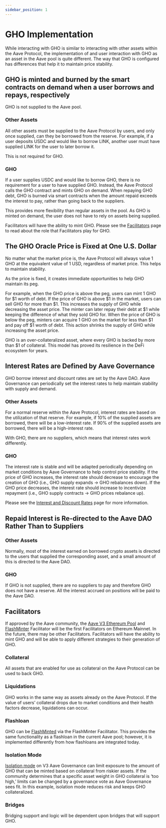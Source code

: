 ```yaml
---
sidebar_position: 1
---
```


# GHO Implementation

While interacting with GHO is similar to interacting with other assets within the Aave Protocol, the implementation of and user interaction with GHO as an asset in the Aave pool is quite different. The way that GHO is configured has differences that help it to maintain price stability.

## GHO is minted and burned by the smart contracts on demand when a user borrows and repays, respectively

GHO is not supplied to the Aave pool.

### Other Assets

All other assets must be supplied to the Aave Protocol by users, and only once supplied, can they be borrowed from the reserve. For example, if a user deposits USDC and would like to borrow LINK, another user must have supplied LINK for the user to later borrow it.

This is not required for GHO.

### GHO

If a user supplies USDC and would like to borrow GHO, there is no requirement for a user to have supplied GHO. Instead, the Aave Protocol calls the GHO contract and mints GHO on demand. When repaying GHO debt, GHO is burned via smart contracts when the amount repaid exceeds the interest to pay, rather than going back to the suppliers.

This provides more flexibility than regular assets in the pool. As GHO is minted on demand, the user does not have to rely on assets being supplied.

Facilitators will have the ability to mint GHO. Please see the [Facilitators](gho-facilitators.md) page to read about the role that Facilitators play for GHO.

## The GHO Oracle Price is Fixed at One U.S. Dollar

No matter what the market price is, the Aave Protocol will always value 1 GHO at the equivalent value of 1 USD, regardless of market price. This helps to maintain stability.

As the price is fixed, it creates immediate opportunities to help GHO maintain its peg.

For example, when the GHO price is above the peg, users can mint 1 GHO for $1 worth of debt. If the price of GHO is above $1 in the market, users can sell GHO for more than $1. This increases the supply of GHO while decreasing the asset price. The minter can later repay their debt at $1 while keeping the difference of what they sold GHO for. When the price of GHO is below the peg, minters can acquire 1 GHO on the market for less than $1 and pay off $1 worth of debt. This action shrinks the supply of GHO while increasing the asset price.

GHO is an over-collateralized asset, where every GHO is backed by more than $1 of collateral. This model has proved its resilience in the DeFi ecosystem for years.

## Interest Rates are Defined by Aave Governance

GHO borrow interest and discount rates are set by the Aave DAO. Aave Governance can periodically set the interest rates to help maintain stability with supply and demand.

### Other Assets

For a normal reserve within the Aave Protocol, interest rates are based on the utilization of that reserve. For example, if 10% of the supplied assets are borrowed, there will be a low-interest rate. If 90% of the supplied assets are borrowed, there will be a high-interest rate.

With GHO, there are no suppliers, which means that interest rates work differently.

### GHO

The interest rate is stable and will be adapted periodically depending on market conditions by Aave Governance to help control price stability. If the price of GHO increases, the interest rate should decrease to encourage the creation of GHO (i.e., GHO supply expands -> GHO rebalances down). If the GHO price decreases, the interest rate should increase to incentivize repayment (i.e., GHO supply contracts -> GHO prices rebalance up).

Please see the [Interest and Discount Rates](interest-rate-discount-model.md) page for more information.

## Repaid Interest is Re-directed to the Aave DAO Rather Than to Suppliers

### Other Assets

Normally, most of the interest earned on borrowed crypto assets is directed to the users that supplied the corresponding asset, and a small amount of this is directed to the Aave DAO.

### GHO

If GHO is not supplied, there are no suppliers to pay and therefore GHO does not have a reserve. All the interest accrued on positions will be paid to the Aave DAO.

## Facilitators

If approved by the Aave community, the [Aave V3 Ethereum Pool](./gho-facilitators.md#aave-v3-ethereum-pool) and [FlashMinter](./gho-facilitators.md#flashminter) Facilitator will be the first Facilitators on Ethereum Mainnet. In the future, there may be other Facilitators. Facilitators will have the ability to mint GHO and will be able to apply different strategies to their generation of GHO.

### Collateral

All assets that are enabled for use as collateral on the Aave Protocol can be used to back GHO.

### Liquidations

GHO works in the same way as assets already on the Aave Protocol. If the value of users’ collateral drops due to market conditions and their health factors decrease, liquidations can occur.

### Flashloan

GHO can be [FlashMinted](../fundamental-concepts/flashmint.md) via the FlashMinter Facilitator. This provides the same functionality as a flashloan in the current Aave pool; however, it is implemented differently from how flashloans are integrated today.

### Isolation Mode

[Isolation mode](https://docs.aave.com/developers/whats-new/isolation-mode) on V3 Aave Governance can limit exposure to the amount of GHO that can be minted based on collateral from riskier assets. If the community determines that a specific asset weight in GHO collateral is ‘too high,’ limits can be changed by a governance vote as Aave Governance sees fit. In this example, isolation mode reduces risk and keeps GHO collateralized.

### Bridges

Bridging support and logic will be dependent upon bridges that will support GHO.
